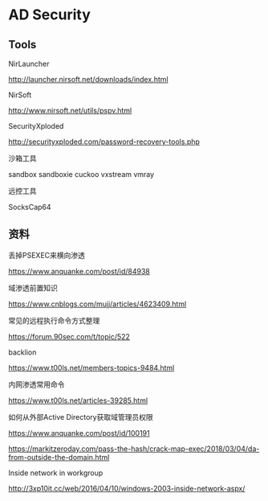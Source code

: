 # AD Security



## Tools

NirLauncher

http://launcher.nirsoft.net/downloads/index.html

NirSoft

http://www.nirsoft.net/utils/pspv.html

SecurityXploded

http://securityxploded.com/password-recovery-tools.php



沙箱工具

sandbox
sandboxie
cuckoo
vxstream
vmray


远控工具

SocksCap64



## 资料

丢掉PSEXEC来横向渗透

https://www.anquanke.com/post/id/84938

域渗透前置知识

https://www.cnblogs.com/mujj/articles/4623409.html


常见的远程执行命令方式整理

https://forum.90sec.com/t/topic/522


backlion

https://www.t00ls.net/members-topics-9484.html


内网渗透常用命令

https://www.t00ls.net/articles-39285.html


如何从外部Active Directory获取域管理员权限

https://www.anquanke.com/post/id/100191

https://markitzeroday.com/pass-the-hash/crack-map-exec/2018/03/04/da-from-outside-the-domain.html

Inside network in workgroup

http://3xp10it.cc/web/2016/04/10/windows-2003-inside-network-aspx/